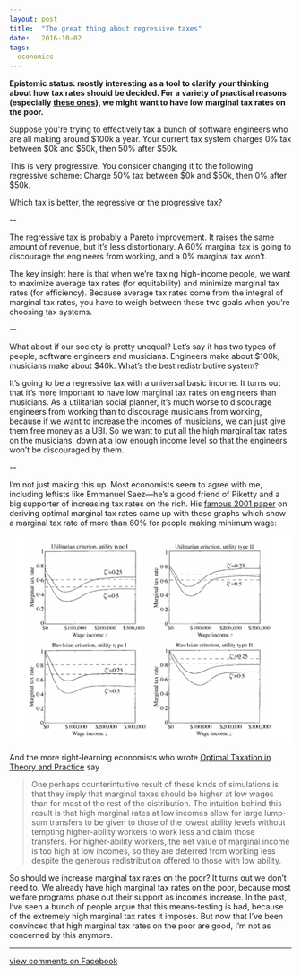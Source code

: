 ```yaml
---
layout: post
title:  "The great thing about regressive taxes"
date:   2016-10-02
tags:
  economics
---
```


**Epistemic status: mostly interesting as a tool to clarify your thinking about how tax rates should be decided. For a variety of practical reasons (especially [these ones](https://www.facebook.com/bshlgrs/posts/10208748763091175?comment_id=10208748871013873&comment_tracking=%7B%22tn%22%3A%22R2%22%7D)), we might want to have low marginal tax rates on the poor.**

Suppose you're trying to effectively tax a bunch of software engineers who are all making around $100k a year.  Your current tax system charges 0% tax between $0k and $50k, then 50% after $50k.

This is very progressive. You consider changing it to the following regressive scheme: Charge 50% tax between $0k and $50k, then 0% after $50k.

Which tax is better, the regressive or the progressive tax?

--

The regressive tax is probably a Pareto improvement. It raises the same amount of revenue, but it’s less distortionary. A 60% marginal tax is going to discourage the engineers from working, and a 0% marginal tax won’t.

The key insight here is that when we’re taxing high-income people, we want to maximize average tax rates (for equitability) and minimize marginal tax rates (for efficiency). Because average tax rates come from the integral of marginal tax rates, you have to weigh between these two goals when you’re choosing tax systems.

--

What about if our society is pretty unequal? Let’s say it has two types of people, software engineers and musicians. Engineers make about $100k, musicians make about $40k. What’s the best redistributive system?

It’s going to be a regressive tax with a universal basic income. It turns out that it’s more important to have low marginal tax rates on engineers than musicians. As a utilitarian social planner, it’s much worse to discourage engineers from working than to discourage musicians from working, because if we want to increase the incomes of musicians, we can just give them free money as a UBI. So we want to put all the high marginal tax rates on the musicians, down at a low enough income level so that the engineers won’t be discouraged by them.

--

I’m not just making this up. Most economists seem to agree with me, including leftists like Emmanuel Saez—he’s a good friend of Piketty and a big supporter of increasing tax rates on the rich. His [famous 2001 paper](https://eml.berkeley.edu/~saez/derive.pdf) on deriving optimal marginal tax rates came up with these graphs which show a marginal tax rate of more than 60% for people making minimum wage:

![Saez graph of marginal tax rates](/img/saez_marginal_rates.png)

And the more right-learning economists who wrote [Optimal Taxation in Theory and Practice](https://dash.harvard.edu/bitstream/handle/1/4263739/Mankiw_OptimalTaxationTheory.pdf?sequence=2) say

> One perhaps counterintuitive result of these kinds of simulations is that they imply that marginal taxes should be higher at low wages than for most of the rest of the distribution. The intuition behind this result is that high marginal rates at low incomes allow for large lump-sum transfers to be given to those of the lowest ability levels without tempting higher-ability workers to work less and claim those transfers. For higher-ability workers, the net value of marginal income is too high at low incomes, so they are deterred from working less despite the generous redistribution offered to those with low ability.

So should we increase marginal tax rates on the poor? It turns out we don’t need to. We already have high marginal tax rates on the poor, because most welfare programs phase out their support as incomes increase. In the past, I’ve seen a bunch of people argue that this means-testing is bad, because of the extremely high marginal tax rates it imposes. But now that I’ve been convinced that high marginal tax rates on the poor are good, I’m not as concerned by this anymore.

----

[view comments on Facebook](https://www.facebook.com/bshlgrs/posts/10208748763091175)
